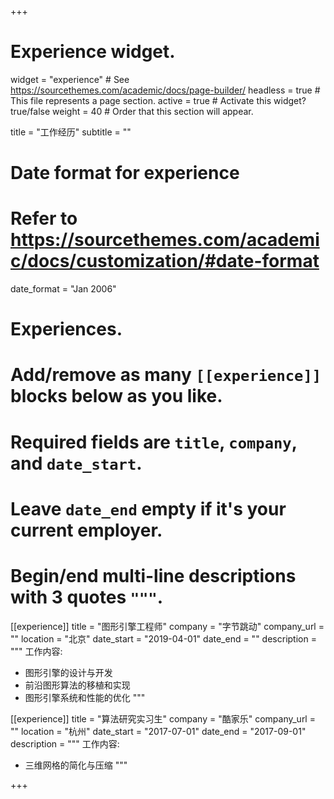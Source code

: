 +++
# Experience widget.
widget = "experience"  # See https://sourcethemes.com/academic/docs/page-builder/
headless = true  # This file represents a page section.
active = true  # Activate this widget? true/false
weight = 40  # Order that this section will appear.

title = "工作经历"
subtitle = ""

# Date format for experience
#   Refer to https://sourcethemes.com/academic/docs/customization/#date-format
date_format = "Jan 2006"

# Experiences.
#   Add/remove as many `[[experience]]` blocks below as you like.
#   Required fields are `title`, `company`, and `date_start`.
#   Leave `date_end` empty if it's your current employer.
#   Begin/end multi-line descriptions with 3 quotes `"""`.
[[experience]]
  title = "图形引擎工程师"
  company = "字节跳动"
  company_url = ""
  location = "北京"
  date_start = "2019-04-01"
  date_end = ""
  description = """
  工作内容:
  
  * 图形引擎的设计与开发
  * 前沿图形算法的移植和实现
  * 图形引擎系统和性能的优化
  """

[[experience]]
  title = "算法研究实习生"
  company = "酷家乐"
  company_url = ""
  location = "杭州"
  date_start = "2017-07-01"
  date_end = "2017-09-01"
  description = """
  工作内容:
  * 三维网格的简化与压缩
  """

+++
